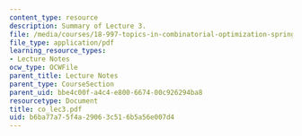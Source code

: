 ```yaml
---
content_type: resource
description: Summary of Lecture 3.
file: /media/courses/18-997-topics-in-combinatorial-optimization-spring-2004/b6ba77a75f4a29063c516b5a56e007d4_co_lec3.pdf
file_type: application/pdf
learning_resource_types:
- Lecture Notes
ocw_type: OCWFile
parent_title: Lecture Notes
parent_type: CourseSection
parent_uid: bbe4c00f-a4c4-e800-6674-00c926294ba8
resourcetype: Document
title: co_lec3.pdf
uid: b6ba77a7-5f4a-2906-3c51-6b5a56e007d4
---
```

